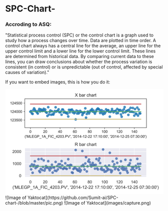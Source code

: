 # SPC-Chart-

### Accroding to ASQ: 

"Statistical process control (SPC) or the control chart is a graph used to study how a process changes over time. Data are plotted in time order. A control chart always has a central line for the average, an upper line for the upper control limit and a lower line for the lower control limit. These lines are determined from historical data. By comparing current data to these lines, you can draw conclusions about whether the process variation is consistent (in control) or is unpredictable (out of control, affected by special causes of variation)."

If you want to embed images, this is how you do it:

<img src="pic.png" width="800" />
![Image of Yaktocat](https://github.com/Sumit-ai/SPC-chart-/blob/master/pic.png)
![Image of Yaktocat](images/capture.png)
